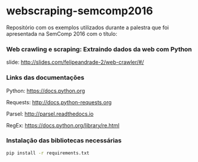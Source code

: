 webscraping-semcomp2016
===========

Repositório com os exemplos utilizados durante a palestra que foi apresentada na SemComp 2016 com o título:

### Web crawling e scraping: Extraindo dados da web com Python

slide: http://slides.com/felipeandrade-2/web-crawler/#/


### Links das documentações

Python: https://docs.python.org

Requests: http://docs.python-requests.org

Parsel: http://parsel.readthedocs.io

RegEx: https://docs.python.org/library/re.html


### Instalação das bibliotecas necessárias

```sh
pip install -r requirements.txt
```
